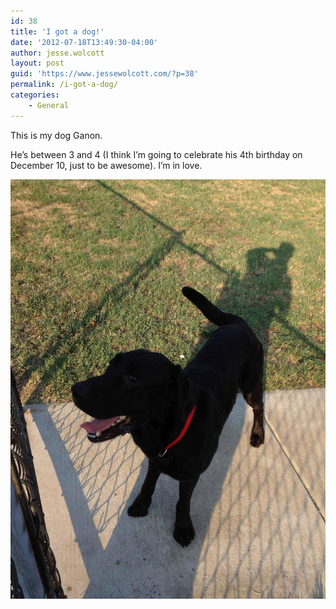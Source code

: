 ```yaml
---
id: 38
title: 'I got a dog!'
date: '2012-07-18T13:49:30-04:00'
author: jesse.wolcott
layout: post
guid: 'https://www.jessewolcott.com/?p=38'
permalink: /i-got-a-dog/
categories:
    - General
---
```


This is my dog Ganon.

He’s between 3 and 4 (I think I’m going to celebrate his 4th birthday on December 10, just to be awesome). I’m in love.

![(/assets/img/2012/07/GK20e-225x300.jpg "GK20e")](/assets/img/2012/07/GK20e.jpg)

